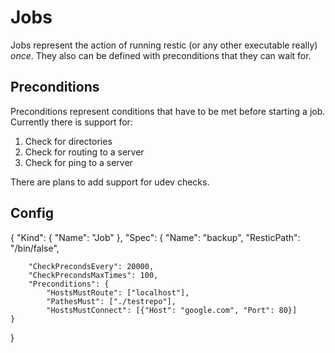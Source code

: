 # Jobs 
Jobs represent the action of running restic (or any other executable really) _once_. They also can be defined with preconditions that they 
can wait for.

## Preconditions
Preconditions represent conditions that have to be met before starting a job. Currently there is support for:

1. Check for directories
2. Check for routing to a server
3. Check for ping to a server

There are plans to add support for udev checks.

## Config
{
    "Kind": {
        "Name": "Job"
    },
    "Spec": {
        "Name": "backup",
        "ResticPath": "/bin/false",

        "CheckPrecondsEvery": 20000,
        "CheckPrecondsMaxTimes": 100,
        "Preconditions": {
            "HostsMustRoute": ["localhost"],
            "PathesMust": ["./testrepo"],
            "HostsMustConnect": [{"Host": "google.com", "Port": 80}]
    }
}